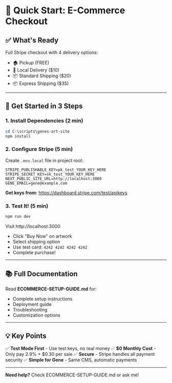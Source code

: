 # 🛒 Quick Start: E-Commerce Checkout

## ✅ What's Ready

Full Stripe checkout with 4 delivery options:
- 🏠 Pickup (FREE)
- 🚗 Local Delivery ($10)
- 📦 Standard Shipping ($20)
- 📦 Express Shipping ($35)

---

## 🚀 Get Started in 3 Steps

### 1. Install Dependencies (2 min)
```powershell
cd C:\scripts\genes-art-site
npm install
```

### 2. Configure Stripe (5 min)

Create `.env.local` file in project root:

```env
STRIPE_PUBLISHABLE_KEY=pk_test_YOUR_KEY_HERE
STRIPE_SECRET_KEY=sk_test_YOUR_KEY_HERE
NEXT_PUBLIC_SITE_URL=http://localhost:3000
GENE_EMAIL=gene@example.com
```

**Get keys from:** https://dashboard.stripe.com/test/apikeys

### 3. Test It! (5 min)
```powershell
npm run dev
```

Visit http://localhost:3000
- Click "Buy Now" on artwork
- Select shipping option
- Use test card: `4242 4242 4242 4242`
- Complete purchase!

---

## 📚 Full Documentation

Read **ECOMMERCE-SETUP-GUIDE.md** for:
- Complete setup instructions
- Deployment guide
- Troubleshooting
- Customization options

---

## 💡 Key Points

✅ **Test Mode First** - Use test keys, no real money
✅ **$0 Monthly Cost** - Only pay 2.9% + $0.30 per sale
✅ **Secure** - Stripe handles all payment security
✅ **Simple for Gene** - Same CMS, automatic payments

---

**Need help?** Check ECOMMERCE-SETUP-GUIDE.md or ask me!
